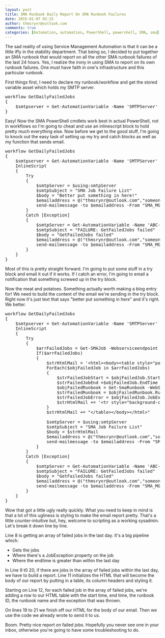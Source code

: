 ```yaml
---
layout: post
title: SMA Runbook Daily Report On SMA Runbook Failures
date: 2015-01-07 02:15
author: thmsrynr@outlook.com
comments: true
categories: [Automation, automation, PowerShell, powershell, SMA, sma]
---
```

The sad reality of using Service Management Automation is that it can be a little iffy in the stability department. That being so, I decided to put together an SMA runbook that would report on all the other SMA runbook failures of the last 24 hours. Yes, I realize the irony in using SMA to report on its own runbook failures. One must have faith in one's infrastructure and this particular runbook.

First things first, I need to declare my runbook/workflow and get the stored variable asset which holds my SMTP server.

<pre class="lang:ps decode:true ">workflow GetDailyFailedJobs
{
    $smtpserver = Get-AutomationVariable -Name 'SMTPServer'
}</pre>

Easy! Now the SMA PowerShell cmdlets work best in actual PowerShell, not in workflows so I'm going to cheat and use an inlinescript block to hold pretty much everything else. Now before we get to the good stuff, I'm going to knock out the easy task of setting up my try and catch blocks as well as my function that sends email.

<pre class="lang:ps mark:4-22 decode:true">workflow GetDailyFailedJobs
{
    $smtpserver = Get-AutomationVariable -Name 'SMTPServer'
    InlineScript
    {
        Try
        {
            $smtpServer = $using:smtpServer
            $smtpSubject = "SMA Job Failure List"
            $body = "Better put something in here!"
            $emailaddress = @("thmsrynr@outlook.com","someone@else.com")
            send-mailmessage -to $emailaddress -From "SMA_MGMT@else.com" -Subject $smtpSubject -SMTPServer $smtpserver -body $body -bodyashtml
        }
        Catch [Exception]
        {
            $smtpServer = Get-AutomationVariable -Name 'ABC-SMTPServer'
            $smtpSubject = "FAILURE: GetFailedJobs failed"
            $body = "GetFailedJobs failed"
            $emailaddress = @("thmsrynr@outlook.com","someone@else.com")
            send-mailmessage -to $emailaddress -From "SMA_MGMT@else.com" -Subject $smtpSubject -SMTPServer $smtpserver -body $body -bodyashtml
        }
    }
}</pre>

Most of this is pretty straight forward. I'm going to put some stuff in a try block and email it out if it works. If I catch an error, I'm going to email a notification that something screwed up in the try block.

Now the meat and potatoes. Something actually worth making a blog entry for! We need to build the content of the email we're sending in the try block. Right now it's just text that says "better put something in here" and it's right. We better.

<pre class="lang:ps mark:8-21 decode:true ">workflow GetDailyFailedJobs
{
    $smtpserver = Get-AutomationVariable -Name 'SMTPServer'
    InlineScript
    {
        Try
        {
            $arrFailedJobs = Get-SMAJob -Webserviceendpoint "https://sma-mgmt-server.else.com" | Where-Object -Property JobException | Where-object -Property endtime -gt ((get-Date).AddMinutes(-1440)).ToUniversalTime()
            If($arrFailedJobs)
            {
                $strHtmlMail = '&lt;html&gt;&lt;body&gt;&lt;table style="padding: 6px; border: 1px solid #000000; border-collapse: collapse;"&gt;&lt;tr style="background-color: #6388FF;  color: #FFFFFF;"&gt;&lt;td&gt;RunbookName&lt;/td&gt;&lt;td&gt;Start Time&lt;/td&gt;&lt;td&gt;End Time&lt;/td&gt;&lt;td&gt;Error&lt;/td&gt;&lt;/tr&gt;' 
                ForEach($objFailedJob in $arrFailedJobs)
                {
                    $strFailedJobStart = $objFailedJob.StartTime
                    $strFailedJobEnd =$objFailedJob.EndTime
                    $objFailedRunbook = Get-SmaRunbook -WebServiceEndPoint "https://sma-mgmt-01.abcp.ab.bluecross.ca" -ID $objFailedJob.RunbookId
                    $strFailedRunbook = $objFailedRunbook.RunbookName
                    $strFailedJobError = $objFailedJob.JobException
                    $strHtmlMail += '&lt;tr style="background-color: #B27272;  color: #FFFFFF;"&gt;&lt;td style="border:1px solid #000000"&gt;' + ${strFailedRunbook} + '&lt;/td&gt;&lt;td style="border:1px solid #000000"&gt;' + ${strFailedJobStart} + '&lt;/td&gt;&lt;td style="border:1px solid #000000"&gt;' + ${strFailedJobEnd} + '&lt;/td&gt;&lt;td style="border:1px solid #000000"&gt;' + ${strFailedJobError} + '&lt;/td&gt;&lt;/tr&gt;'
                }
                $strHtmlMail += "&lt;/table&gt;&lt;/body&gt;&lt;/html&gt;"
                
                $smtpServer = $using:smtpServer
                $smtpSubject = "SMA Job Failure List"
                $body = $strHtmlMail
                $emailaddress = @("thmsrynr@outlook.com","someone@else.com")
                send-mailmessage -to $emailaddress -From "SMA_MGMT@else.com" -Subject $smtpSubject -SMTPServer $smtpserver -body $body -bodyashtml
            }
        }
        Catch [Exception]
        {
            $smtpServer = Get-AutomationVariable -Name 'ABC-SMTPServer'
            $smtpSubject = "FAILURE: GetFailedJobs failed"
            $body = "GetFailedJobs failed"
            $emailaddress = @("thmsrynr@outlook.com","someone@else.com")
            send-mailmessage -to $emailaddress -From "SMA_MGMT@else.com" -Subject $smtpSubject -SMTPServer $smtpserver -body $body -bodyashtml
        }
    }
}</pre>

Wow that got a little ugly really quickly. What you need to keep in mind is that a lot of this ugliness is styling to make the email report pretty. That's a little counter-intuitive but, hey, welcome to scripting as a working sysadmin. Let's break it down line by line.

Line 8 is getting an array of failed jobs in the last day. It's a big pipeline which:

<ul>
    <li>Gets the jobs</li>
    <li>Where there's a JobException property on the job</li>
    <li>Where the endtime is greater than within the last day</li>
</ul>

In Line 9 t0 20, if there are jobs in the array of failed jobs within the last day, we have to build a report. Line 11 initializes the HTML that will become the body of our report by putting in a table, its column headers and styling it.

Starting on Line 12, for each failed job in the array of failed jobs, we're adding a row to our HTML table with the start time, end time, the runbook ID, the runbook name and the exception that was thrown.

On lines 19 to 21 we finish off our HTML for the body of our email. Then we use the code we already wrote to send it to us.

Boom. Pretty nice report on failed jobs. Hopefully you never see one in your inbox, otherwise you're going to have some troubleshooting to do.
